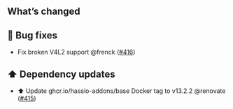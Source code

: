 ## What’s changed

## 🐛 Bug fixes

- Fix broken V4L2 support @frenck ([#416](https://github.com/hassio-addons/addon-motioneye/pull/416))

## ⬆️ Dependency updates

- ⬆️ Update ghcr.io/hassio-addons/base Docker tag to v13.2.2 @renovate ([#415](https://github.com/hassio-addons/addon-motioneye/pull/415))
